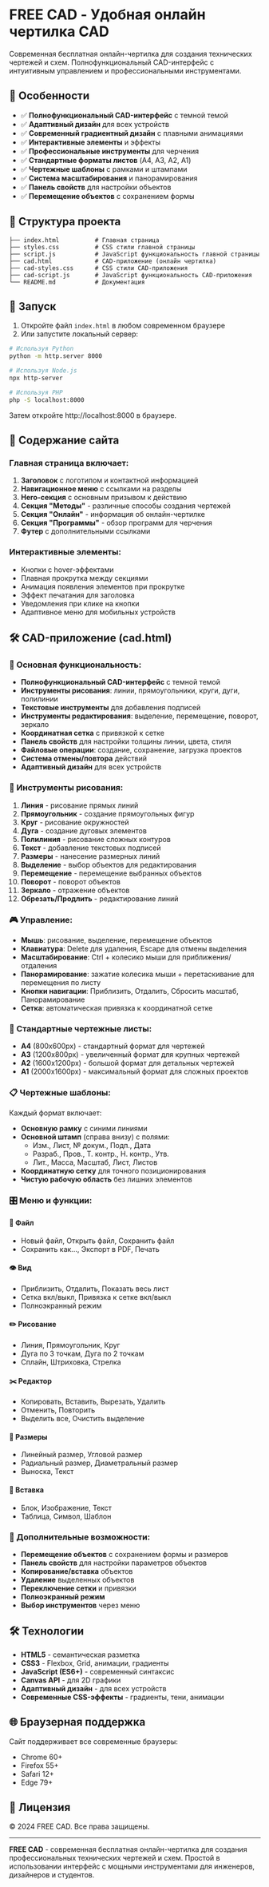 # FREE CAD - Удобная онлайн чертилка CAD

Современная бесплатная онлайн-чертилка для создания технических чертежей и схем. Полнофункциональный CAD-интерфейс с интуитивным управлением и профессиональными инструментами.

## 🚀 Особенности

- ✅ **Полнофункциональный CAD-интерфейс** с темной темой
- ✅ **Адаптивный дизайн** для всех устройств
- ✅ **Современный градиентный дизайн** с плавными анимациями
- ✅ **Интерактивные элементы** и эффекты
- ✅ **Профессиональные инструменты** для черчения
- ✅ **Стандартные форматы листов** (A4, A3, A2, A1)
- ✅ **Чертежные шаблоны** с рамками и штампами
- ✅ **Система масштабирования** и панорамирования
- ✅ **Панель свойств** для настройки объектов
- ✅ **Перемещение объектов** с сохранением формы

## 📁 Структура проекта

```
├── index.html          # Главная страница
├── styles.css          # CSS стили главной страницы
├── script.js           # JavaScript функциональность главной страницы
├── cad.html            # CAD-приложение (онлайн чертилка)
├── cad-styles.css      # CSS стили CAD-приложения
├── cad-script.js       # JavaScript функциональность CAD-приложения
└── README.md           # Документация
```

## 🚀 Запуск

1. Откройте файл `index.html` в любом современном браузере
2. Или запустите локальный сервер:

```bash
# Используя Python
python -m http.server 8000

# Используя Node.js
npx http-server

# Используя PHP
php -S localhost:8000
```

Затем откройте http://localhost:8000 в браузере.

## 🎨 Содержание сайта

### Главная страница включает:

1. **Заголовок** с логотипом и контактной информацией
2. **Навигационное меню** с ссылками на разделы
3. **Hero-секция** с основным призывом к действию
4. **Секция "Методы"** - различные способы создания чертежей
5. **Секция "Онлайн"** - информация об онлайн-чертилке
6. **Секция "Программы"** - обзор программ для черчения
7. **Футер** с дополнительными ссылками

### Интерактивные элементы:

- Кнопки с hover-эффектами
- Плавная прокрутка между секциями
- Анимация появления элементов при прокрутке
- Эффект печатания для заголовка
- Уведомления при клике на кнопки
- Адаптивное меню для мобильных устройств

## 🛠️ CAD-приложение (cad.html)

### 🎯 Основная функциональность:

- **Полнофункциональный CAD-интерфейс** с темной темой
- **Инструменты рисования**: линии, прямоугольники, круги, дуги, полилинии
- **Текстовые инструменты** для добавления подписей
- **Инструменты редактирования**: выделение, перемещение, поворот, зеркало
- **Координатная сетка** с привязкой к сетке
- **Панель свойств** для настройки толщины линии, цвета, стиля
- **Файловые операции**: создание, сохранение, загрузка проектов
- **Система отмены/повтора** действий
- **Адаптивный дизайн** для всех устройств

### 🎨 Инструменты рисования:

1. **Линия** - рисование прямых линий
2. **Прямоугольник** - создание прямоугольных фигур
3. **Круг** - рисование окружностей
4. **Дуга** - создание дуговых элементов
5. **Полилиния** - рисование сложных контуров
6. **Текст** - добавление текстовых подписей
7. **Размеры** - нанесение размерных линий
8. **Выделение** - выбор объектов для редактирования
9. **Перемещение** - перемещение выбранных объектов
10. **Поворот** - поворот объектов
11. **Зеркало** - отражение объектов
12. **Обрезать/Продлить** - редактирование линий

### 🎮 Управление:

- **Мышь**: рисование, выделение, перемещение объектов
- **Клавиатура**: Delete для удаления, Escape для отмены выделения
- **Масштабирование**: Ctrl + колесико мыши для приближения/отдаления
- **Панорамирование**: зажатие колесика мыши + перетаскивание для перемещения по листу
- **Кнопки навигации**: Приблизить, Отдалить, Сбросить масштаб, Панорамирование
- **Сетка**: автоматическая привязка к координатной сетке

### 📄 Стандартные чертежные листы:

- **A4** (800x600px) - стандартный формат для чертежей
- **A3** (1200x800px) - увеличенный формат для крупных чертежей
- **A2** (1600x1200px) - большой формат для детальных чертежей
- **A1** (2000x1600px) - максимальный формат для сложных проектов

### 📋 Чертежные шаблоны:

Каждый формат включает:
- **Основную рамку** с синими линиями
- **Основной штамп** (справа внизу) с полями:
  - Изм., Лист, № докум., Подп., Дата
  - Разраб., Пров., Т. контр., Н. контр., Утв.
  - Лит., Масса, Масштаб, Лист, Листов
- **Координатную сетку** для точного позиционирования
- **Чистую рабочую область** без лишних элементов

### 🎛️ Меню и функции:

#### 📁 Файл
- Новый файл, Открыть файл, Сохранить файл
- Сохранить как..., Экспорт в PDF, Печать

#### 👁️ Вид
- Приблизить, Отдалить, Показать весь лист
- Сетка вкл/выкл, Привязка к сетке вкл/выкл
- Полноэкранный режим

#### ✏️ Рисование
- Линия, Прямоугольник, Круг
- Дуга по 3 точкам, Дуга по 2 точкам
- Сплайн, Штриховка, Стрелка

#### ✂️ Редактор
- Копировать, Вставить, Вырезать, Удалить
- Отменить, Повторить
- Выделить все, Очистить выделение

#### 📏 Размеры
- Линейный размер, Угловой размер
- Радиальный размер, Диаметральный размер
- Выноска, Текст

#### 📎 Вставка
- Блок, Изображение, Текст
- Таблица, Символ, Шаблон

### 🔧 Дополнительные возможности:

- **Перемещение объектов** с сохранением формы и размеров
- **Панель свойств** для настройки параметров объектов
- **Копирование/вставка** объектов
- **Удаление** выделенных объектов
- **Переключение сетки** и привязки
- **Полноэкранный режим**
- **Выбор инструментов** через меню

## 🛠️ Технологии

- **HTML5** - семантическая разметка
- **CSS3** - Flexbox, Grid, анимации, градиенты
- **JavaScript (ES6+)** - современный синтаксис
- **Canvas API** - для 2D графики
- **Адаптивный дизайн** - для всех устройств
- **Современные CSS-эффекты** - градиенты, тени, анимации

## 🌐 Браузерная поддержка

Сайт поддерживает все современные браузеры:
- Chrome 60+
- Firefox 55+
- Safari 12+
- Edge 79+

## 📄 Лицензия

© 2024 FREE CAD. Все права защищены.

---

**FREE CAD** - современная бесплатная онлайн-чертилка для создания профессиональных технических чертежей и схем. Простой в использовании интерфейс с мощными инструментами для инженеров, дизайнеров и студентов.